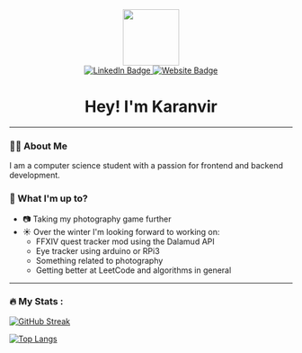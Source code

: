 <div id="header" align="center">
  <img src="https://media.giphy.com/media/juua9i2c2fA0AIp2iq/giphy.gif" width="100"/>
</div>

<div id="badges" align="center">
  <a href="https://www.linkedin.com/in/karanvirheer/">
    <img src="https://img.shields.io/badge/LinkedIn-blue?style=for-the-badge&logo=linkedin&logoColor=white" alt="LinkedIn Badge"/>
  </a>
  <a href="https://karanvirheer.com/">
    <img src="https://img.shields.io/badge/Website-grey?style=for-the-badge&logo=react&logoColor=white" alt="Website Badge"/>
  </a>
</div>

<div align="center">
  <img src="https://komarev.com/ghpvc/?username=karanvirheer&style=flat-square&color=blue" alt=""/>
</div>

<h1 align="center">
  Hey! I'm Karanvir
</h1>

---

### 👨‍💼 About Me

I am a computer science student with a passion for frontend and backend development.

### :seedling: What I'm up to?

* 📷 Taking my photography game further
* ☀️ Over the winter I'm looking forward to working on:
  * FFXIV quest tracker mod using the Dalamud API
  * Eye tracker using arduino or RPi3
  * Something related to photography
  * Getting better at LeetCode and algorithms in general
---

### :fire: My Stats :

[![GitHub Streak](http://github-readme-streak-stats.herokuapp.com?user=karanvirheer&theme=dark&background=000000)](https://git.io/streak-stats)

[![Top Langs](https://github-readme-stats.vercel.app/api/top-langs/?username=karanvirheer&exclude_repo=Pong-Game,Orbo-SourceFiles&theme=dark&hide=ASP)](https://github.com/anuraghazra/github-readme-stats)
